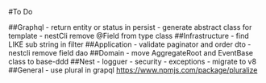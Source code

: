 
#To Do

##Graphql
    - return entity or status in persist
    - generate abstract class for template
    - nestCli remove @Field from type class
##Infrastructure
    - find LIKE sub string in filter
##Application
    - validate paginator and order dto
    - nestcli remove field dao
##Domain
    - move AggregateRoot and EventBase class to base-ddd
##Nest
    - logguer
    - security
    - exceptions
    - migrate to v8
##General
    - use plural in grapql https://www.npmjs.com/package/pluralize
